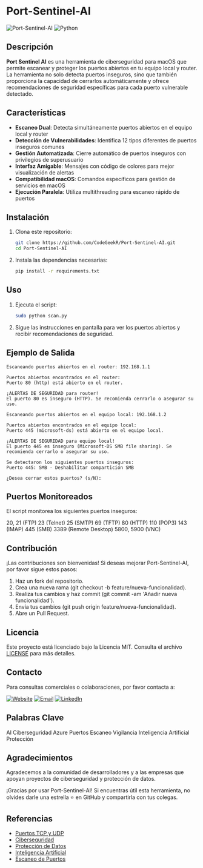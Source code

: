 # Port-Sentinel-AI

![Port-Sentinel-AI](https://img.shields.io/badge/AI-Cyber%20Security-blue)
![Python](https://img.shields.io/badge/Python-3.8%2B-brightgreen)

## Descripción

**Port Sentinel AI** es una herramienta de ciberseguridad para macOS que permite escanear y proteger los puertos abiertos en tu equipo local y router. La herramienta no solo detecta puertos inseguros, sino que también proporciona la capacidad de cerrarlos automáticamente y ofrece recomendaciones de seguridad específicas para cada puerto vulnerable detectado.

## Características

- **Escaneo Dual**: Detecta simultáneamente puertos abiertos en el equipo local y router
- **Detección de Vulnerabilidades**: Identifica 12 tipos diferentes de puertos inseguros comunes
- **Gestión Automatizada**: Cierre automático de puertos inseguros con privilegios de superusuario
- **Interfaz Amigable**: Mensajes con código de colores para mejor visualización de alertas
- **Compatibilidad macOS**: Comandos específicos para gestión de servicios en macOS
- **Ejecución Paralela**: Utiliza multithreading para escaneo rápido de puertos

## Instalación

1. Clona este repositorio:

   ```sh
   git clone https://github.com/CodeGeekR/Port-Sentinel-AI.git
   cd Port-Sentinel-AI
   ```

2. Instala las dependencias necesarias:

   ```sh
   pip install -r requirements.txt
   ```

## Uso

1. Ejecuta el script:

   ```sh
   sudo python scan.py
   ```

2. Sigue las instrucciones en pantalla para ver los puertos abiertos y recibir recomendaciones de seguridad.

## Ejemplo de Salida

```plaintext
Escaneando puertos abiertos en el router: 192.168.1.1

Puertos abiertos encontrados en el router:
Puerto 80 (http) está abierto en el router.

¡ALERTAS DE SEGURIDAD para router!
El puerto 80 es inseguro (HTTP). Se recomienda cerrarlo o asegurar su uso.

Escaneando puertos abiertos en el equipo local: 192.168.1.2

Puertos abiertos encontrados en el equipo local:
Puerto 445 (microsoft-ds) está abierto en el equipo local.

¡ALERTAS DE SEGURIDAD para equipo local!
El puerto 445 es inseguro (Microsoft-DS SMB file sharing). Se recomienda cerrarlo o asegurar su uso.

Se detectaron los siguientes puertos inseguros:
Puerto 445: SMB - Deshabilitar compartición SMB

¿Desea cerrar estos puertos? (s/N):
```

## Puertos Monitoreados

El script monitorea los siguientes puertos inseguros:

20, 21 (FTP)
23 (Telnet)
25 (SMTP)
69 (TFTP)
80 (HTTP)
110 (POP3)
143 (IMAP)
445 (SMB)
3389 (Remote Desktop)
5800, 5900 (VNC)

## Contribución

¡Las contribuciones son bienvenidas! Si deseas mejorar Port-Sentinel-AI, por favor sigue estos pasos:

1. Haz un fork del repositorio.
2. Crea una nueva rama (git checkout -b feature/nueva-funcionalidad).
3. Realiza tus cambios y haz commit (git commit -am 'Añadir nueva funcionalidad').
4. Envía tus cambios (git push origin feature/nueva-funcionalidad).
5. Abre un Pull Request.

## Licencia

Este proyecto está licenciado bajo la Licencia MIT. Consulta el archivo [LICENSE](https://es.wikipedia.org/wiki/Licencia_MIT) para más detalles.

## Contacto

Para consultas comerciales o colaboraciones, por favor contacta a:

[![Website](https://img.shields.io/badge/Website-Visit%20My%20Portfolio-blue?style=flat-square&logo=google-chrome)](https://www.samuraidev.engineer/)
[![Email](https://img.shields.io/badge/Email-Contact%20Me-blue?style=flat-square&logo=gmail)](mailto:sammydn7@gmail.com)
[![LinkedIn](https://img.shields.io/badge/LinkedIn-Connect%20with%20Me-blue?style=flat-square&logo=linkedin)](https://www.linkedin.com/in/samuraidev/)

## Palabras Clave

AI
Ciberseguridad
Azure
Puertos
Escaneo
Vigilancia
Inteligencia Artificial
Protección

## Agradecimientos

Agradecemos a la comunidad de desarrolladores y a las empresas que apoyan proyectos de ciberseguridad y protección de datos.

¡Gracias por usar Port-Sentinel-AI! Si encuentras útil esta herramienta, no olvides darle una estrella ⭐ en GitHub y compartirla con tus colegas.

## Referencias

- <a href="https://es.wikipedia.org/wiki/Modelo_TCP/IP" target="_blank" rel="noopener noreferrer">Puertos TCP y UDP</a>
- <a href="https://es.wikipedia.org/wiki/Ciberseguridad" target="_blank" rel="noopener noreferrer">Ciberseguridad</a>
- <a href="https://es.wikipedia.org/wiki/Protecci%C3%B3n_de_datos" target="_blank" rel="noopener noreferrer">Protección de Datos</a>
- <a href="https://es.wikipedia.org/wiki/Inteligencia_artificial" target="_blank" rel="noopener noreferrer">Inteligencia Artificial</a>
- <a href="https://es.wikipedia.org/wiki/Esc%C3%A1ner_de_puertos" target="_blank" rel="noopener noreferrer">Escaneo de Puertos</a>
